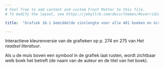 ```yaml
---
# Feel free to add content and custom Front Matter to this file.
# To modify the layout, see https://jekyllrb.com/docs/themes/#overriding-theme-defaults

title:  "Grafiek 10.1 Gemiddelde zinslengte voor alle 401 boeken en Grafiek 10.2 Zinslengtevariatie"

---
```

Interactieve kleurenversie van de grafieken op p. 274 en 275 van *Het raadsel literatuur*.

Als u de muis boven een symbool in de grafiek laat rusten, wordt zichtbaar welk boek het betreft (de naam van de auteur en de titel van het boek).

<style>
path.regressionLine {
    stroke: #d85040;
    fill: none;
    stroke-width: 1.5;
    stroke-dasharray: 3,5;
  }
</style>

<script src="https://d3js.org/d3.v6.min.js" defer></script>
<script src="https://d3js.org/d3-scale.v3.min.js" defer></script>
<script src="https://unpkg.com/simple-statistics@7.7.0/dist/simple-statistics.min.js" defer></script>
<script src="js/companion_utils_locale-nl.js" defer></script>
<script src="js/companion_utils_colors.js" defer></script>
<script src="js/companion_utils_svg2png.js" defer></script>

<script src="js/companion_chart_10-1_sentence-length.js" defer></script>

<div class="chart_float" id="chart_10-1_sentence-length"></div>
<div class="chart_float" id="chart_10-2_sentence-length-variance"></div>

<!-- **Hoe zijn de metingen te repliceren?**
VOORBEELDQUERY HIER! -->
